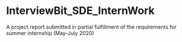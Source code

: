# InterviewBit_SDE_InternWork
A project report submitted in partial fulfillment of the requirements for summer internship (May-July 2020)
